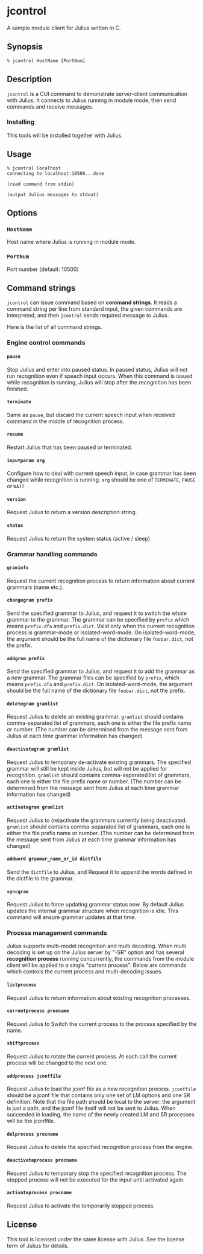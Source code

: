 # jcontrol

A sample module client for Julius written in C.

## Synopsis

```shell
% jcontrol HostName [PortNum]
```

## Description

`jcontrol` is a CUI command to demonstrate server-client communication with
Julius. It connects to Julius running in module mode, then send commands and
receive messages.

### Installing

This tools will be installed together with Julius.

## Usage

```shell
% jcontrol localhost
connecting to localhost:10500...done

(read command from stdin)

(output Julius messages to stdout)
```

## Options

### `HostName`

Host name where Julius is running in module mode.

### `PortNum`

Port number (default: 10500)

## Command strings

`jcontrol` can issue command based on **command strings**.  It reads a command
string per line from standard input, the given commands are interpreted, and
then `jcontrol` sends required message to Julius.

Here is the list of all command strings.

### Engine control commands

#### `pause`

Stop Julius and enter into paused status. In paused status, Julius will not run
recognition even if speech input occurs. When this command is issued while
recognition is running, Julius will stop after the recognition has been
finished.

#### `terminate`

Same as `pause`, but discard the current speech input when received
command in the middle of recognition process.

#### `resume`

Restart Julius that has been paused or terminated.

#### `inputparam arg`

Configure how to deal with current speech input, in case grammar has been
changed while recognition is running. `arg` should be one of `TERMINATE`,
`PAUSE` or `WAIT`

#### `version`

Request Julius to return a version description string.

#### `status`

Request Julius to return the system status (active / sleep)

### Grammar handling commands

#### `graminfo`

Request the current recognition process to return information about current
grammars (name etc.).

#### `changegram prefix`

Send the specified grammar to Julius, and request it to switch the whole grammar
to the grammar.  The grammar can be specified by `prefix` which means
`prefix.dfa` and `prefix.dict`.  Valid only when the current recognition process
is grammar-mode or isolated-word-mode.  On isolated-word-mode, the argument
should be the full name of the dictionary file `foobar.dict`, not the prefix.

#### `addgram prefix`

Send the specified grammar to Julius, and request it to add the grammar as a new
grammar.  The grammar files can be specified by `prefix`, which means
`prefix.dfa` and `prefix.dict`.  On isolated-word-mode, the argument should be
the full name of the dictionary file `foobar.dict`, not the prefix.

#### `deletegram gramlist`

Request Julius to delete an existing grammar. `gramlist` should contains
comma-separated list of grammars, each one is either the file prefix name or
number. (The number can be determined from the message sent from Julius at each
time grammar information has changed)

#### `deactivategram gramlist`

Request Julius to temporary de-activate existing grammars. The specified grammar
will still be kept inside Julius, but will not be applied for recognition.
`gramlist` should contains comma-separated list of grammars, each one is either
the file prefix name or number. (The number can be determined from the message
sent from Julius at each time grammar information has changed)

#### `activategram gramlist`

Request Julius to (re)activate the grammars currently being deactivated.
`gramlist` should contains comma-separated list of grammars, each one is either
the file prefix name or number. (The number can be determined from the message
sent from Julius at each time grammar information has changed)

#### `addword grammar_name_or_id dictfile`

Send the `dictfile` to Julius, and Request it to append the words defined in the
dictfile to the grammar.

#### `syncgram`

Request Julius to force updating grammar status now.  By default Julius updates
the internal grammar structure when recognition is idle.  This command will
ensure grammar updates at that time.

### Process management commands

Julius supports multi-model recognition and multi decoding.  When multi decoding
is set up on the Julius server by "-SR" option and has several **recognition
process** running concurrently, the commands from the module client will be
applied to a single "current process".  Below are commands which controls the
current process and multi-decoding issues.

#### `listprocess`

Request Julius to return information about existing recognition processes.

#### `currentprocess procname`

Request Julius to Switch the current process to the process specified by the name.

#### `shiftprocess`

Request Julius to rotate the current process.  At each call the current process
will be changed to the next one.

#### `addprocess jconffile`

Request Julius to load the jconf file as a new recognition process. `jconffile`
should be a jconf file that contains only one set of LM options and one SR
definition. Note that the file path should be local to the server: the argument
is just a path, and the jconf file itself will not be sent to Julius.  When
succeeded in loading, the name of the newly created LM and SR processes will be
the jconffile.

#### `delprocess procname`

Request Julius to delete the specified recognition process from the engine.

#### `deactivateprocess procname`

Request Julius to temporary stop the specified recognition process. The stopped
process will not be executed for the input until activated again.

#### `activateprocess procname`

Request Julius to activate the temporarily stopped process.

## License

This tool is licensed under the same license with Julius.  See the license term
of Julius for details.
